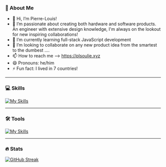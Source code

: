 ### 🦸  About Me

- 👋 Hi, I’m Pierre-Louis!
- 👀 I’m passionate about creating both hardware and software products. An engineer with extensive design knowledge, I'm always on the lookout for new inspiring collaborations!
- 🌱 I’m currently learning full-stack JavaScript development
- 💞️ I’m looking to collaborate on any new product idea from the smartest to the dumbest ....
- 📫 How to reach me --> https://plsoulie.xyz
- 😄 Pronouns: he/him
- ⚡ Fun fact: I lived in 7 countries!

---

### 💻  Skills

[![My Skills](https://skillicons.dev/icons?i=js,html,css,mongodb,express,react,nodejs,vite,bootstrap,gatsby,flutter,cpp,py,matlab,git)](https://skillicons.dev)

---

### 🛠️  Tools

[![My Skills](https://skillicons.dev/icons?i=arduino,firebase,figma,vscode,wordpress)](https://skillicons.dev)

---

### :fire:  Stats

[![GitHub Streak](https://streak-stats.demolab.com?user=plsoulie&theme=dark&hide_border=true&date_format=M%20j%5B%2C%20Y%5D&mode=weekly)](https://git.io/streak-stats)
<!---
plsoulie/plsoulie is a ✨ special ✨ repository because its `README.md` (this file) appears on your GitHub profile.
You can click the Preview link to take a look at your changes.
--->
